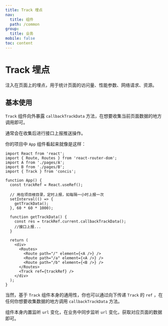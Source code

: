 ```yaml
---
title: Track 埋点
nav:
  title: 组件
  path: /common
group:
  title: 业务
mobile: false
toc: content
---
```


# Track 埋点

注入在页面上的埋点，用于统计页面的访问量、性能参数、网络请求、资源。

## 基本使用

`Track` 组件向外暴露 `callbackTrackData` 方法，在想要收集当前页面数据的地方调用即可。

通常会在收集后进行接口上报推送操作。

<code src="./demos/index1.tsx"></code>

你的项目中 `App` 组件看起来就像是这样：

```tsx
import React from 'react';
import { Route, Routes } from 'react-router-dom';
import A from './pages/A';
import B from './pages/B';
import { Track } from 'concis';

function App() {
  const trackRef = React.useRef();

  // 用在项目根目录，定时上报，如每隔一小时上报一次
  setInterval(() => {
    getTrackData();
  }, 60 * 60 * 1000);

  function getTrackData() {
    const res = trackRef.current.callbackTrackData();
    //接口上报...
  }

  return (
    <div>
      <Routes>
        <Route path="/" element={<A />} />
        <Route path="/a" element={<A />} />
        <Route path="/b" element={<B />} />
      </Routes>
      <Track ref={trackRef} />
    </div>
  );
}
```

当然，基于 `Track` 组件本身的通用性，你也可以通过向下传递 `Track` 的 `ref` ，在任何你想要收集数据的地方调用 `callbackTrackData` 方法。

组件本身内置监听 `url` 变化，在业务中同步监听 `url` 变化，获取对应页面的数据即可。
